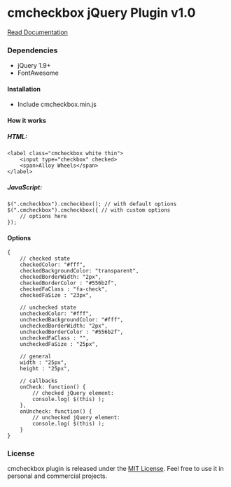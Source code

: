 # cmcheckbox jQuery Plugin v1.0

[Read Documentation](https://yiannisdesp.github.io/cmcheckbox)

### Dependencies
 - jQuery 1.9+
 - FontAwesome 

#### Installation
 - Include cmcheckbox.min.js

#### How it works

##### HTML:

    <label class="cmcheckbox white thin">
		<input type="checkbox" checked>
		<span>Alloy Wheels</span>
	</label>

##### JavaScript:

    $(".cmcheckbox").cmcheckbox(); // with default options
    $(".cmcheckbox").cmcheckbox({ // with custom options
	    // options here
    });


#### Options

    {
	    // checked state
		checkedColor: "#fff",
	    checkedBackgroundColor: "transparent",
	    checkedBorderWidth: "2px",
	    checkedBorderColor : "#556b2f",
	    checkedFaClass : "fa-check",
	    checkedFaSize : "23px",
	    
	    // unchecked state
		uncheckedColor: "#fff",
	    uncheckedBackgroundColor: "#fff",
	    uncheckedBorderWidth: "2px",
	    uncheckedBorderColor : "#556b2f",
	    uncheckedFaClass : "",
	    uncheckedFaSize : "25px",
	    
	    // general
		width : "25px",
		height : "25px",
		
		// callbacks
		onCheck: function() {
			// checked jQuery element:
			console.log( $(this) );
		},
		onUncheck: function() {
			// unchecked jQuery element:
			console.log( $(this) );
		}
	}


### License
cmcheckbox plugin is released under the [MIT License](http://en.wikipedia.org/wiki/MIT_License). Feel free to use it in personal and commercial projects.
